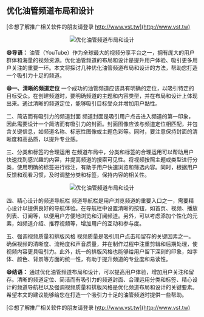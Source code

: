 ## **优化油管频道布局和设计**

[😍想了解推广相关软件的朋友请登录 http://www.vst.tw](http://www.vst.tw)

 <center><img src="https://vst.tw/MP4/tuiguang/png/1.png" alt="优化油管频道布局和设计"></center>

**😄导语：**
油管（YouTube）作为全球最大的视频分享平台之一，拥有庞大的用户群体和海量的视频资源。优化油管频道的布局和设计是提升用户体验、吸引更多用户关注的重要一环。本文将探讨几种优化油管频道布局和设计的方法，帮助您打造一个吸引力十足的频道。

**😄一、清晰的频道定位**
一个成功的油管频道应该具有明确的定位，以吸引特定的目标受众。在创建频道时，要明确频道的主题和内容类型，并在布局和设计上体现出来。通过清晰的频道定位，能够吸引目标受众并增加用户黏性。

二、简洁而有吸引力的频道封面
频道封面是吸引用户点击进入频道的第一印象，因此需要设计一个简洁而有吸引力的封面。封面图像应该与频道定位相匹配，并包含关键信息，如频道名称、标志性图像或主题色彩等。同时，要注意保持封面的清晰度和高品质，以提升专业感。

三、分类和标签的合理运用
在频道布局中，分类和标签的合理运用可以帮助用户快速找到感兴趣的内容，并提高频道的搜索可见性。将视频按照主题或类型进行分类，使用明确的标签进行标注，有助于用户快速浏览和筛选内容。同时，根据用户反馈和观看习惯，及时调整分类和标签，保持内容的相关性。

 <center><img src="https://vst.tw/MP4/tuiguang/png/5.png" alt="优化油管频道布局和设计"></center>

四、精心设计的频道导航栏
频道导航栏是用户浏览频道的重要入口之一，需要精心设计以提供良好的导航体验。在导航栏中设置清晰的按钮，如首页、视频、播放列表、订阅等，以便用户方便地浏览和订阅频道。另外，可以考虑添加个性化的元素，如频道介绍、推荐视频等，增加用户的互动和参与度。

五、强调视频质量和排版风格
视频质量是吸引用户点击和留存的关键因素之一。确保视频的清晰度、流畅度和声音质量，并在制作过程中注重剪辑和后期处理，使视频内容更具吸引力。此外，统一的排版风格也能够给用户留下深刻的印象，如字体、颜色、背景等方面的统一性，有助于提升频道的专业度和易读性。

**😄结语：**
通过优化油管频道布局和设计，可以提高用户体验，增加用户关注和留存。清晰的频道定位、简洁而有吸引力的频道封面、合理运用分类和标签、精心设计的频道导航栏以及强调视频质量和排版风格是优化频道布局和设计的关键要素。希望本文的建议能够给您在打造一个吸引力十足的油管频道时提供一些帮助。

[😍想了解推广相关软件的朋友请登录 http://www.vst.tw](http://www.vst.tw)




